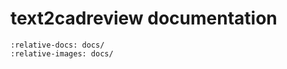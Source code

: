 # text2cadreview documentation

```{include} ../README.md
:relative-docs: docs/
:relative-images: docs/
```
